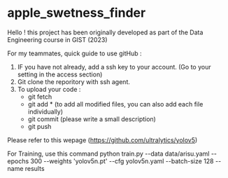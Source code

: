 # apple_swetness_finder

Hello ! this project has been originally developed as part of the Data Engineering course in GIST (2023)

For my teammates, quick guide to use gitHub : 
  1. IF you have not already, add a ssh key to your account. (Go to your setting in the access section) 
  2. Git clone the reporitory with ssh agent. 
  3. To upload your code : 
        - git fetch
        - git add * (to add all modified files, you can also add each file individually)
        - git commit (please write a small description)
        - git push

Please refer to this wepage (https://github.com/ultralytics/yolov5) 

For Training, use this command
python train.py --data data/arisu.yaml --epochs 300 --weights 'yolov5n.pt' --cfg yolov5n.yaml  --batch-size 128 --name results

